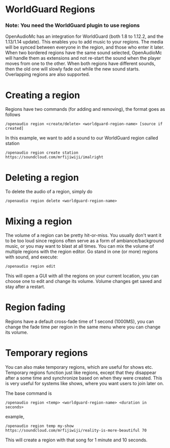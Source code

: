 [//]: # (TITLE:Regions)
[//]: # (DESCRIPTION:Using worldguard regions to play music in specific areas)
[//]: # (TAGS:regions,areas,worldguard,world,region,media)

# WorldGuard Regions
### Note: You need the WorldGuard plugin to use regions
OpenAudioMc has an integration for WorldGuard (both 1.8 to 1.12.2, and the 1.13/1.14 update).
This enables you to add music to your regions. The media will be synced between everyone in the region, and those who enter it later. When two bordered regions have the same sound selected, OpenAudioMc will handle them as extensions and not re-start the sound when the player moves from one to the other. When both regions have different sounds, then the old one will slowly fade out while the new sound starts. Overlapping regions are also supported.

# Creating a region
Regions have two commands (for adding and removing), the format goes as follows
```
/openaudio region <create/delete> <worldguard-region-name> [source if created]
```

In this example, we want to add a sound to our WorldGuard region called station
```
/openaudio region create station https://soundcloud.com/mrfijiwiji/imalright
```

# Deleting a region
To delete the audio of a region, simply do
```
/openaudio region delete <worldguard-region-name>
```

# Mixing a region
The volume of a region can be pretty hit-or-miss. You usually don't want it to be too loud since regions often serve as a form of ambiance/background music, or you may want to blast at all times. You can mix the volume of multiple regions with the region editor.
Go stand in one (or more) regions with sound, and execute:
```
/openaudio region edit
```
This will open a GUI with all the regions on your current location, you can choose one to edit and change its volume. Volume changes get saved and stay after a restart.

# Region fading
Regions have a default cross-fade time of 1 second (1000MS), you can change the fade time per region in the same menu where you can change its volume.

# Temporary regions
You can also make temporary regions, which are useful for shows etc.
Temporary regions function just like regions, except that they disappear after a some time and synchronize based on when they were created. This is very useful for systems like shows, where you want users to join later on.

The base command is
```
/openaudio region <temp> <worldguard-region-name> <duration in seconds>
```
example,
```
/openaudio region temp my-show https://soundcloud.com/mrfijiwiji/reality-is-more-beautiful 70
```
This will create a region with that song for 1 minute and 10 seconds.